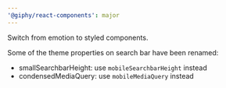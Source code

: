 ```yaml
---
'@giphy/react-components': major
---
```


Switch from emotion to styled components.

Some of the theme properties on search bar have been renamed:

-   smallSearchbarHeight: use `mobileSearchbarHeight` instead
-   condensedMediaQuery: use `mobileMediaQuery` instead
